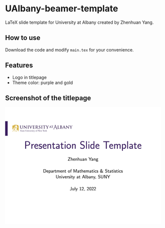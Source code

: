 # UAlbany-beamer-template

LaTeX slide template for University at Albany created by Zhenhuan Yang.

## How to use

Download the code and modify `main.tex` for your convenience.

## Features

- Logo in titlepage
- Theme color: purple and gold

## Screenshot of the titlepage

<img src="titlepage.png" width="600">
